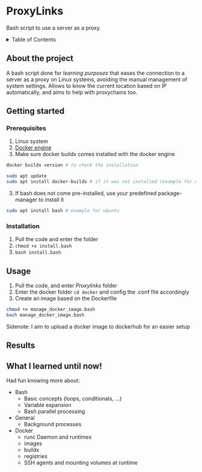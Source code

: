# ProxyLinks
Bash script to use a server as a proxy.

<!-- TABLE OF CONTENTS -->
<details>
  <summary>Table of Contents</summary>
  <ol>
    <li>
      <a href="#about-the-project">About The Project</a>
    </li>
    <li>
      <a href="#getting-started">Getting Started</a>
      <ul>
        <li><a href="#prerequisites">Prerequisites</a></li>
        <li><a href="#installation">Installation</a></li>
      </ul>
    </li>
    <li><a href="#usage">Usage</a></li>
    <li><a href="#results">Results</a></li>
    <li><a href="#what-i-learned">What I learned!</a></li>
  </ol>
</details>

<!-- ABOUT THE PROJECT -->
## About the project
A bash script done for _learning purposes_ that eases the connection to a server as a proxy on Linux systems, avoiding the manual management of system settings. Allows to know the current location based on IP automatically, and aims to help with proxychains too.

<!-- HOW TO START IT -->
## Getting started
### Prerequisites
1. Linux system
2. <a href="https://docs.docker.com/engine/install/">Docker engine</a>
3. Make sure docker buildx comes installed with the docker engine
```sh
docker buildx version # to check the installation

sudo apt update
sudo apt install docker-buildx # if it was not installed (example for ubuntu)
```
3. If bash does not come pre-installed, use your predefined package-manager to install it
```sh
sudo apt install bash # example for ubuntu
```

### Installation
1. Pull the code and enter the folder
2. `chmod +x install.bash`
3. `bash install.bash`

## Usage
1. Pull the code, and enter _Proxylinks_ folder
2. Enter the docker folder `cd docker` and config the .conf file accordingly
3. Create an image based on the Dockerfile
```sh
chmod +x manage_docker_image.bash
bash manage_docker_image.bash
```
Sidenote: I aim to upload a docker image to dockerhub for an easier setup

## Results


## What I learned until now!
Had fun knowing more about:
* Bash
  * Basic concepts (loops, conditionals, ...)
  * Variable expansion
  * Bash parallel processing
* General
  * Background processes
* Docker
  * runc Daemon and runtimes
  * images
  * buildx
  * registries
  * SSH agents and mounting volumes at runtime








